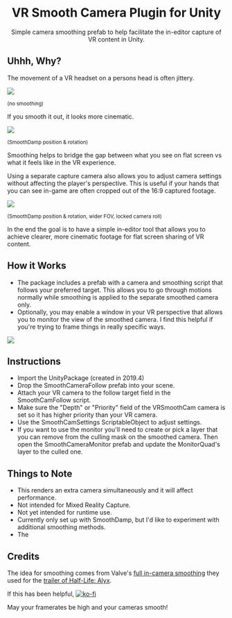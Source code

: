<h1 align="center">VR Smooth Camera Plugin for Unity</h3>

<p align="center">
  Simple camera smoothing prefab to help facilitate the in-editor capture of VR content in Unity.
</p>

## Uhhh, Why?

The movement of a VR headset on a persons head is often jittery. 

![](01_NoSmoothing.gif)

<sup>(no smoothing)</sup>


If you smooth it out, it looks more cinematic.

![](02_SmoothDamp.gif)

<sup>(SmoothDamp position & rotation)</sup>


Smoothing helps to bridge the gap between what you see on flat screen vs what it feels like in the VR experience.

Using a separate capture camera also allows you to adjust camera settings without affecting the player's perspective. This is useful if your hands that you can see in-game are often cropped out of the 16:9 captured footage.

![](03_SmoothDamp_WiderFOV_LockedZ.gif)

<sup>(SmoothDamp position & rotation, wider FOV, locked camera roll)</sup>

  
In the end the goal is to have a simple in-editor tool that allows you to achieve clearer, more cinematic footage for flat screen sharing of VR content.

## How it Works
- The package includes a prefab with a camera and smoothing script that follows your preferred target. This allows you to go through motions normally while smoothing is applied to the separate smoothed camera only.
- Optionally, you may enable a window in your VR perspective that allows you to monitor the view of the smoothed camera. I find this helpful if you're trying to frame things in really specific ways.


![](04_Monitor.gif)


## Instructions
- Import the UnityPackage (created in 2019.4) 
- Drop the SmoothCameraFollow prefab into your scene.
- Attach your VR camera to the follow target field in the SmoothCamFollow script.
- Make sure the "Depth" or "Priority" field of the VRSmoothCam camera is set so it has higher priority than your VR camera.
- Use the SmoothCamSettings ScriptableObject to adjust settings.
- If you want to use the monitor you'll need to create or pick a layer that you can remove from the culling mask on the smoothed camera. Then open the SmoothCameraMonitor prefab and update the MonitorQuad's layer to the culled one.

## Things to Note
- This renders an extra camera simultaneously and it will affect performance.
- Not intended for Mixed Reality Capture.
- Not yet intended for runtime use.
- Currently only set up with SmoothDamp, but I'd like to experiment with additional smoothing methods.
- The 

## Credits
The idea for smoothing comes from Valve's <a href="https://support.steampowered.com/kb_article.php?ref=1367-QDNM-8600">full in-camera smoothing</a> they used for the <a href="https://www.youtube.com/watch?v=O2W0N3uKXmo">trailer of Half-Life: Alyx</a>.

If this has been helpful,
[![ko-fi](https://ko-fi.com/img/githubbutton_sm.svg)](https://ko-fi.com/W7W64VWMO)

May your framerates be high and your cameras smooth!
